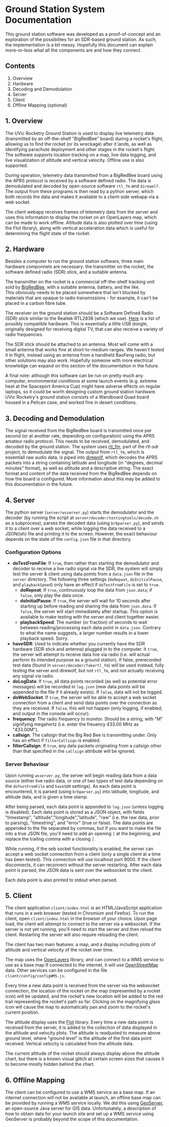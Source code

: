 # Ground Station System Documentation

This ground station software was developed as a proof-of-concept and an exploration of the possibilites
for an SDR-based ground station.  As such, the implementation is a bit messy.  Hopefully this
document can explain more-or-less what all the components are and how they connect.

## Contents
 1. Overview
 2. Hardware
 3. Decoding and Demodulation
 4. Server
 5. Client
 6. Offline Mapping (optional)

## 1. Overview

The UVic Rocketry Ground Station is used to display live telemetry data (transmitted by
an off-the-shelf "BigRedBee" board) during a rocket's flight, allowing us to find the rocket
(or its wreckage) after it lands, as well as identifying parachute deployment and other stages
in the rocket's flight.  The software supports location tracking on a map, live data logging, and
live visualization of altitude and vertical velocity.  Offline use is also supported.

During operation, telemetry data transmitted from a BigRedBee board using the APRS protocol is
received by a software defined radio.  The data is demodulated and decoded by open-source software
`rtl_fm` and `direwolf`.  The output from these programs is then read by a python server, which
both records the data and makes it available to a client-side webapp via a web socket.

The client webapp receives frames of telemetry data from the server and uses this information to
display the rocket on an OpenLayers map, which can be made to work offline.  Altitude data is
also plotted over time (using the Flot library), along with vertical acceleration data which
is useful for determining the flight state of the rocket.

## 2. Hardware

Besides a computer to run the ground station software, three main hardware componnets are necessary:
the transmitter on the rocket, the software defined radio (SDR) stick, and a suitable antenna.

The transmitter on the rocket is a commercial off-the-shelf tracking unit sold by 
[BigRedBee](http://www.bigredbee.com/), with a suitable antenna, battery, and the like.  
This obviously needs to be placed somewhere that isn't blocked by materials that are opaque to radio
transmissions - for example, it can't be placed in a carbon fibre tube.

The receiver on the ground station should be a Software Defined Radio (SDR) stick similar to the
Realtek RTL2838 (which we use).  [Here](http://www.rtlsdr.com/2012/04/rtlsdr-compatibility-list/) 
is a list of possibly compatible hardware.  This is essentially a little USB dongle, originally
designed for receiving digital TV, that can also receive a variety of radio frequencies.

The SDR stick should be attached to an antenna.  Most will come with a small antenna that works fine
at short-to-medium ranges.  We haven't tested it in flight, instead using an antenna from a handheld
BaoFeng radio, but other solutions may also work.  Hopefully someone with more electrical knowledge can
expand on this section of the documentation in the future.

A final note: although this software can be run on pretty much any computer, environmental conditions
at some launch events (e.g. extreme heat at the Spaceport America Cup) might have adverse effects on
regular laptops, so it could be worth designing custom ground station hardware.  UVic Rocketry's ground 
station consists of a Wandboard Quad board housed in a Pelican case, and worked fine in desert conditions.

## 3. Decoding and Demodulation

The signal received from the BigRedBee board is transmitted once per second (or at another rate, depending
on configuration) using the APRS amateur radio protocol.  This needs to be received, demodulated, and
decoded by the ground station. The system uses [rtl\_fm](http://kmkeen.com/rtl-demod-guide/), part of the 
rtl-sdr project, to demodulate the signal.  The output from `rtl_fm`, which is essentiall raw audio data, is
piped into [direwolf](https://github.com/wb2osz/direwolf), which decodes the APRS packets into a
string containing latitude and longitude (in "degrees, decimal minutes" format), as well as altitude and
a descriptive string.  The exact format and content of the data received from the BigRedBee depends on how
the board is configured.  More information about this may be added to this documentation in the future.

## 4. Server

The python server (`server/wsserver.py`) starts the demodulator and the decoder (by running the script
at `server/decoder/testingtools/decode.sh` as a subprocess), parses the decoded data
(using `brbparser.py`), and sends it to a client over a web socket, 
while logging the data received to a JSON(ish) file 
and printing it to the screen.  However, the exact behaviour depends on the state of the `config.json`
file in that directory.

### Configuration Options

- **doTestFromFile**: If `true`, then rather than starting the demodulator and decoder to receive a live
radio signal via the SDR, the system will simply test the server & client using data points from a 
`data.json` file in the `server` directory.  The following three settings (`doRepeat`, `doInitialPause`,
and `playbackSpeed`) only have an effect if `doTestFromFile` is set to `true`.
  + **doRepeat**: If `true`, continuously loop the data from `json.data`; if `false`, only play the data 
once.
  + **doInitialPause**: If `true`, the server will wait for 10 seconds after starting up before reading and
sharing the data from `json.data`.  If `false`, the server will start immediately after startup.  This
option is available to make testing with the server and client together easier.
  + **playbackSpeed**: The number (or fraction) of seconds to wait between reading/processing each data
point in `data.json`.  Contrary to what the name suggests, a larger number results in a lower playback
speed.  Sorry.
- **haveSDR**: Used to indicate whether you currently have the SDR hardware (SDR stick and antenna)
plugged in to the computer.  It `true`, the server will attempt to receive data live via radio (i.e.
will actual perform its intended purpose as a ground station).  If false,
prerecorded test data (found in `server/decoder/fakertl_fm`) will be used instead, fully testing the
server and direwolf, but not `rtl_fm`, and not actually receiving any signal via radio.
- **doLogData**: If `true`, all data points recorded (as well as potential error messages) will be recorded
in `log.json` (new data points will be appended to the file if it already exists).  If `false`, data will
not be logged.
- **doWebSocket**: If `true`, the server will be able to accept a web socket connection from a client and
send data points over the connection as they are received.  If `false`, this will not happen (only logging,
if enabled, and output in the console will occur).
- **frequency**: The radio frequency to monitor.  Should be a string, with "M" signifying megahertz (i.e.
enter the freuency 433.00 MHz as "433.00M").
- **callsign**: The callsign that the Big Red Bee is transmitting under.  Only has an effect if 
`filterCallsign` is enabled.
- **filterCallsign**: If `true`, any data packets originating from a callsign other than that specified
in the `callsign` attribute will be ignored.

### Server Behaviour

Upon running `wsserver.py`, the server will begin reading data from a data source (either live radio
data, or one of two types of test data depending on the `doTestFromFile` and `haveSDR` settings). As
each data point is encountered, it is parsed (using `brbparser.py`) into latitude, longitude, and 
altitude data, and is given a time stamp.  

After being parsed, each data point is appended to `log.json` (unless logging is disabled).  Each
data point is stored as a JSON object, with fields "timestamp", "altitude","longitude","latitude",
"raw" (i.e. the raw data, prior to parsing), "timestring", and "error" (true or false).  The
data points are appended to the file separated by commas, but if you want to make the file into
a true JSON file, you'll need to add an opening `[` at the beginning, and replace the trailing
comma with a closing `]`.

While running, if the seb socket functionality is enabled, the server can accept a web socket 
connection from a client (only a single client at a time has been tested).  This connection
will use localhost port 9000.  If the client 
disconnects, it can reconnect without the server restarting.  After each data point is parsed, the
JSON data is sent over the websocket to the client.

Each data point is also printed to stdout when parsed.


## 5. Client

The client application `client/index.html` is an HTML/JavaScript application that runs in a 
web browser (tested in Chromium and Firefox).  To run the client, open `client/index.html` in
the browser of your choice.  Upon page load, the client will attempt to connect to the server
via a websocket.  If the server is not yet running, you'll need to start the server and then
reload the client.  Restarting the server will also require reloading the client.

The client has two main features: a map, and a display including plots of altitude and vertical
velocity of the rocket over time.

The map uses the [OpenLayers](https://openlayers.org/) library, and can connect to a 
WMS service to use as a base map  If
connected to the internet, it will use [OpenStreetMap](https://www.openstreetmap.org) data. Other 
services can be configured in the file `client/config/configWMS.js`.

Every time a new data point is received from the server via the websocket connection, the location
of the rocket on the map (represented by a rocket icon) will be updated, and the rocket's new 
location will be added to the red trail representing the rocket's path so far.  Clicking on the magnifying
glass icon will cause the map to automatically pan and zoom to the rocket's current position.

The altitude display uses the [Flot](http://www.flotcharts.org/) library. 
Every time a new data point is received from the server, it is added to the collection of data
displayed in the altitude and velocity plots.  The altitude is readjusted to measure above
ground level, where "ground level" is the altitude of the first data point received.
Vertical velocity is calculated from the altitude data.

The current altitude of the rocket should always display above the altitude chart, but there is a known
visual glitch at certain screen sizes that causes it to become mostly hidden behind the chart.

## 6. Offline Mapping

The client can be configured to use a WMS service as a base map.  If an internet connection will not be
available at launch, an offline base map can be provided by running a WMS service locally.  We did
this using [GeoServer](http://geoserver.org/), an open-source Java server for GIS data.  Unfortunately, 
a description of how to obtain data for your launch site and set up a WMS service using 
GeoServer is probably beyond the scope of this documentation.


